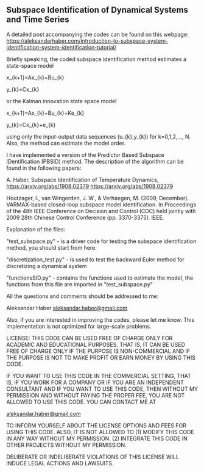 ## Subspace Identification of Dynamical Systems and Time Series

A detailed post accompanying the codes can be found on this webpage:
https://aleksandarhaber.com/introduction-to-subspace-system-identification-system-identification-tutorial/

Briefly speaking, the coded subspace identification method estimates a state-space model

x_{k+1}=Ax_{k}+Bu_{k}


y_{k}=Cx_{k}

or the Kalman innovation state space model

x_{k+1}=Ax_{k}+Bu_{k}+Ke_{k}


y_{k}=Cx_{k}+e_{k}

using only the input-output data sequences (u_{k},y_{k}) for k=0,1,2,..., N. Also, the method can estimate the model order. 

I have implemented a version of the Predictor Based Subspace IDentification (PBSID) method. The description of the algorithm can be found in the following papers:

A. Haber, Subspace Identification of Temperature Dynamics, https://arxiv.org/abs/1908.02379
https://arxiv.org/abs/1908.02379

Houtzager, I., van Wingerden, J. W., & Verhaegen, M. (2009, December). VARMAX-based closed-loop subspace model identification. 
In Proceedings of the 48h IEEE Conference on Decision and Control (CDC) held jointly with 2009 28th Chinese Control Conference (pp. 3370-3375). IEEE.



Explanation of the files:

"test_subspace.py" - is a driver code for testing the subspace identification method, you should start from here. 

"discretization_test.py" - is used to test the backward Euler method for discretizing a dynamical system

"functionsSID.py" - contains the functions used to estimate the model, the functions from this file are imported in "test_subspace.py" 

All the questions and comments should be addressed to me:

Aleksandar Haber 
aleksandar.haber@gmail.com

Also, if you are interested in improving the codes, please let me know. This implementation is not optimized for large-scale problems. 


LICENSE: THIS CODE CAN BE USED FREE OF CHARGE ONLY FOR ACADEMIC AND EDUCATIONAL PURPOSES. THAT IS, IT CAN BE USED FREE OF CHARGE ONLY IF THE PURPOSE IS NON-COMMERCIAL AND IF THE PURPOSE IS NOT TO MAKE PROFIT OR EARN MONEY BY USING THIS CODE.

IF YOU WANT TO USE THIS CODE IN THE COMMERCIAL SETTING, THAT IS, IF YOU WORK FOR A COMPANY OR IF YOU ARE AN INDEPENDENT
CONSULTANT AND IF YOU WANT TO USE THIS CODE, THEN WITHOUT MY PERMISSION AND WITHOUT PAYING THE PROPER FEE, YOU ARE NOT ALLOWED TO USE THIS CODE. YOU CAN CONTACT ME AT

aleksandar.haber@gmail.com

TO INFORM YOURSELF ABOUT THE LICENSE OPTIONS AND FEES FOR USING THIS CODE.
ALSO, IT IS NOT ALLOWED TO 
(1) MODIFY THIS CODE IN ANY WAY WITHOUT MY PERMISSION.
(2) INTEGRATE THIS CODE IN OTHER PROJECTS WITHOUT MY PERMISSION.

 DELIBERATE OR INDELIBERATE VIOLATIONS OF THIS LICENSE WILL INDUCE LEGAL ACTIONS AND LAWSUITS. 

